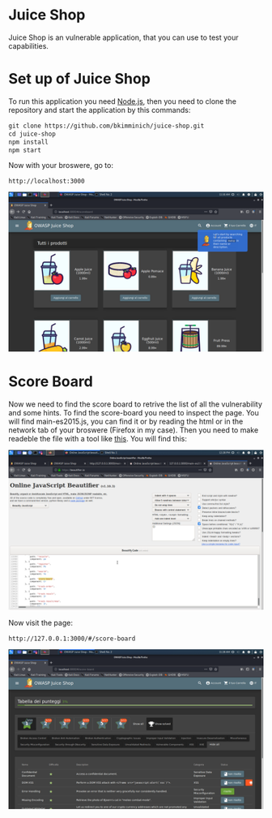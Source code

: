# Juice Shop
Juice Shop is an vulnerable application, that you can use to test your capabilities.

# Set up of Juice Shop
To run this application you need [Node.js](http://nodejs.org/), then you need to clone the repository and start the application by this commands:

```
git clone https://github.com/bkimminich/juice-shop.git
cd juice-shop
npm install
npm start
```

Now with your broswere, go to:

```
http://localhost:3000
```

![Home](https://github.com/AlessandroMorelli96/Writeups/blob/master/juice-shop/images/00_01.png)

# Score Board
Now we need to find the score board to retrive the list of all the vulnerability and some hints.
To find the score-board you need to inspect the page.
You will find main-es2015.js, you can find it or by reading the html or in the network tab of your broswere (Firefox in my case).
Then you need to make readeble the file with a tool like [this](https://beautifier.io).
You will find this:

![score-board](https://github.com/AlessandroMorelli96/Writeups/blob/master/juice-shop/images/01_04.png)

Now visit the page:
```
http://127.0.0.1:3000/#/score-board
```

![Score Board](https://github.com/AlessandroMorelli96/Writeups/blob/master/juice-shop/images/00_02.png)
